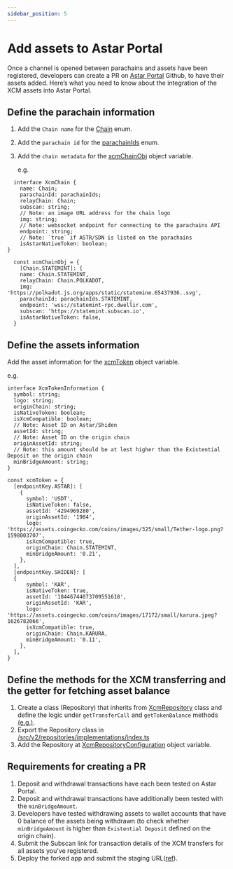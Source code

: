 ```yaml
---
sidebar_position: 5
---
```


# Add assets to Astar Portal

Once a channel is opened between parachains and assets have been registered, developers can create a PR on [Astar Portal](https://github.com/AstarNetwork/astar-apps) Github, to have their assets added. Here’s what you need to know about the integration of the XCM assets into Astar Portal.

## Define the parachain information

1. Add the `Chain name` for the [Chain](https://github.com/AstarNetwork/astar-apps/blob/main/src/v2/models/XcmModels.ts#L2) enum.
2. Add the `parachain id` for the [parachainIds](https://github.com/AstarNetwork/astar-apps/blob/main/src/v2/models/XcmModels.ts#L17) enum.
3. Add the `chain metadata` for the [xcmChainObj](https://github.com/AstarNetwork/astar-apps/blob/main/src/modules/xcm/index.ts#L48) object variable.

   e.g.

```
  interface XcmChain {
    name: Chain;
    parachainId: parachainIds;
    relayChain: Chain;
    subscan: string;
    // Note: an image URL address for the chain logo
    img: string;
    // Note: websocket endpoint for connecting to the parachains API
    endpoint: string;
    // Note: `true` if ASTR/SDN is listed on the parachains
    isAstarNativeToken: boolean;
}

  const xcmChainObj = {
    [Chain.STATEMINT]: {
    name: Chain.STATEMINT,
    relayChain: Chain.POLKADOT,
    img: 'https://polkadot.js.org/apps/static/statemine.65437936..svg',
    parachainId: parachainIds.STATEMINT,
    endpoint: 'wss://statemint-rpc.dwellir.com',
    subscan: 'https://statemint.subscan.io',
    isAstarNativeToken: false,
  }
```

## Define the assets information

Add the asset information for the [xcmToken](https://github.com/AstarNetwork/astar-apps/blob/main/src/modules/xcm/tokens/index.ts#L15) object variable.

e.g.

```
interface XcmTokenInformation {
  symbol: string;
  logo: string;
  originChain: string;
  isNativeToken: boolean;
  isXcmCompatible: boolean;
  // Note: Asset ID on Astar/Shiden
  assetId: string;
  // Note: Asset ID on the origin chain
  originAssetId: string;
  // Note: this amount should be at lest higher than the Existential Deposit on the origin chain
  minBridgeAmount: string;
}

const xcmToken = {
  [endpointKey.ASTAR]: [
    {
      symbol: 'USDT',
      isNativeToken: false,
      assetId: '4294969280',
      originAssetId: '1984',
      logo: 'https://assets.coingecko.com/coins/images/325/small/Tether-logo.png?1598003707',
      isXcmCompatible: true,
      originChain: Chain.STATEMINT,
      minBridgeAmount: '0.21',
    },
  ],
  [endpointKey.SHIDEN]: [
  {
      symbol: 'KAR',
      isNativeToken: true,
      assetId: '18446744073709551618',
      originAssetId: 'KAR',
      logo: 'https://assets.coingecko.com/coins/images/17172/small/karura.jpeg?1626782066',
      isXcmCompatible: true,
      originChain: Chain.KARURA,
      minBridgeAmount: '0.11',
    },
  ],
}
```

## Define the methods for the XCM transferring and the getter for fetching asset balance

1. Create a class (Repository) that inherits from [XcmRepository](https://github.com/AstarNetwork/astar-apps/blob/main/src/v2/repositories/implementations/XcmRepository.ts) class and define the logic under `getTransferCall` and `getTokenBalance` methods [(e.g.)](https://github.com/AstarNetwork/astar-apps/blob/main/src/v2/repositories/implementations/xcm/AcalaXcmRepository.ts).
2. Export the Repository class in [/src/v2/repositories/implementations/index.ts](https://github.com/AstarNetwork/astar-apps/blob/main/src/v2/repositories/implementations/index.ts)
3. Add the Repository at [XcmRepositoryConfiguration](https://github.com/AstarNetwork/astar-apps/blob/main/src/v2/config/xcm/XcmRepositoryConfiguration.ts#L11) object variable.

## Requirements for creating a PR

1. Deposit and withdrawal transactions have each been tested on Astar Portal.
2. Deposit and withdrawal transactions have additionally been tested with the `minBridgeAmount`.
3. Developers have tested withdrawing assets to wallet accounts that have 0 balance of the assets being withdrawn (to check whether `minBridgeAmount` is higher than `Existential Deposit` defined on the origin chain).
4. Submit the Subscan link for transaction details of the XCM transfers for all assets you've registered.
5. Deploy the forked app and submit the staging URL([ref](../../builder-guides/integration_toolings/deploy-astar-portal.md)).
